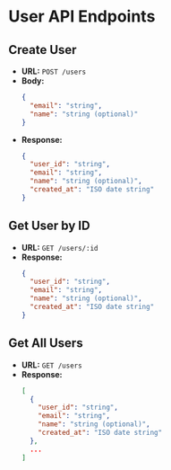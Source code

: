 # User API Endpoints

## Create User
- **URL:** `POST /users`
- **Body:**
  ```json
  {
    "email": "string",
    "name": "string (optional)"
  }
  ```
- **Response:**
  ```json
  {
    "user_id": "string",
    "email": "string",
    "name": "string (optional)",
    "created_at": "ISO date string"
  }
  ```

## Get User by ID
- **URL:** `GET /users/:id`
- **Response:**
  ```json
  {
    "user_id": "string",
    "email": "string",
    "name": "string (optional)",
    "created_at": "ISO date string"
  }
  ```

## Get All Users
- **URL:** `GET /users`
- **Response:**
  ```json
  [
    {
      "user_id": "string",
      "email": "string",
      "name": "string (optional)",
      "created_at": "ISO date string"
    },
    ...
  ]
  ``` 